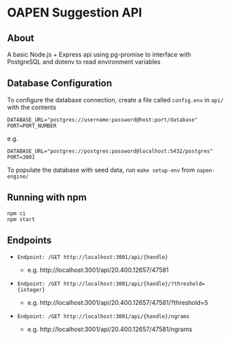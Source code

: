 # OAPEN Suggestion API

## About

A basic Node.js + Express api using pg-promise to interface with PostgreSQL and dotenv to read environment variables

## Database Configuration

To configure the database connection, create a file called `config.env` in `api/` with the contents

```
DATABASE_URL="postgres://username:password@host:port/database"
PORT=PORT_NUMBER
```

e.g.

```
DATABASE_URL="postgres://postgres:password@localhost:5432/postgres"
PORT=3001
```

To populate the database with seed data, run `make setup-env` from `oapen-engine/`

## Running with npm

```
npm ci
npm start
```

## Endpoints

- `Endpoint: /GET http://localhost:3001/api/{handle}`

  - e.g. http://localhost:3001/api/20.400.12657/47581

- `Endpoint: /GET http://localhost:3001/api/{handle}/?threshold={integer}`

  - e.g. http://localhost:3001/api/20.400.12657/47581/?threshold=5

- `Endpoint: /GET http://localhost:3001/api/{handle}/ngrams`

  - e.g. http://localhost:3001/api/20.400.12657/47581/ngrams


